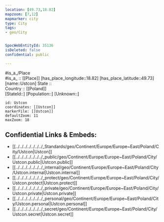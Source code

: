```yaml
---
location: [49.73,18.82] 
mapzoom: [7,12] 
mapmarker: city 
type: City
tags:
- geo/City


SpocWebEntityId: 35136
isDeleted: false
confidential: public

---
```

#is_a_/Place  
#is_a_ :: [[Place]] 
[has_place_longitude::18.82] 
[has_place_latitude::49.73] 
[name::Ustcon] 
State ::  
Country :: [[Poland]]  
[StateId::] 
[Population::] 
[Unknown::] 


```leaflet
id: Ustcon
coordinates: [[Ustcon]] 
markerFile: [[Ustcon]] 
defaultZoom: 11 
maxZoom: 18
```


## Confidential Links & Embeds: 
- [[../../../../../../../_Standards/geo/Continent/Europe/Europe~East/Poland/City/Ustcon|Ustcon]] 
- [[../../../../../../../_public/geo/Continent/Europe/Europe~East/Poland/City/Ustcon.public|Ustcon.public]] 
- [[../../../../../../../_internal/geo/Continent/Europe/Europe~East/Poland/City/Ustcon.internal|Ustcon.internal]] 
- [[../../../../../../../_protect/geo/Continent/Europe/Europe~East/Poland/City/Ustcon.protect|Ustcon.protect]] 
- [[../../../../../../../_private/geo/Continent/Europe/Europe~East/Poland/City/Ustcon.private|Ustcon.private]] 
- [[../../../../../../../_personal/geo/Continent/Europe/Europe~East/Poland/City/Ustcon.personal|Ustcon.personal]] 
- [[../../../../../../../_secret/geo/Continent/Europe/Europe~East/Poland/City/Ustcon.secret|Ustcon.secret]] 
